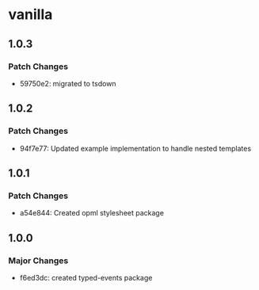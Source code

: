 # vanilla

## 1.0.3

### Patch Changes

- 59750e2: migrated to tsdown

## 1.0.2

### Patch Changes

- 94f7e77: Updated example implementation to handle nested templates

## 1.0.1

### Patch Changes

- a54e844: Created opml stylesheet package

## 1.0.0

### Major Changes

- f6ed3dc: created typed-events package
